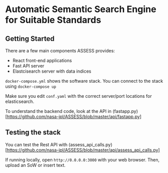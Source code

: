 # Automatic Semantic Search Engine for Suitable Standards 

## Getting Started
There are a few main components ASSESS provides:
- React front-end applications
- Fast API server
- Elastcisearch server with data indices

`docker-compose.yml` shows the software stack. You can connect to the stack using `docker-compose up`

Make sure you edit `conf.yaml` with the correct server/port locations for elasticsearch.

To understand the backend code, look at the API in (fastapp.py)[https://github.com/nasa-jpl/ASSESS/blob/master/api/fastapp.py]

## Testing the stack
You can test the Rest API with (assess_api_calls.py)[https://github.com/nasa-jpl/ASSESS/blob/master/api/assess_api_calls.py]

If running locally, open `http://0.0.0.0:3000` with your web browser. Then, upload an SoW or insert text.